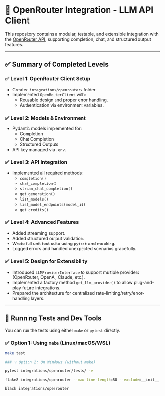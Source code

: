 # 🧠 OpenRouter Integration - LLM API Client

This repository contains a modular, testable, and extensible integration with the [OpenRouter API](https://openrouter.ai/), supporting completion, chat, and structured output features.

---

## ✅ Summary of Completed Levels

### ✅ **Level 1: OpenRouter Client Setup**
- Created `integrations/openrouter/` folder.
- Implemented `OpenRouterClient` with:
  - Reusable design and proper error handling.
  - Authentication via environment variables.

### ✅ **Level 2: Models & Environment**
- Pydantic models implemented for:
  - Completion
  - Chat Completion
  - Structured Outputs
- API key managed via `.env`.

### ✅ **Level 3: API Integration**
- Implemented all required methods:
  - `completion()`
  - `chat_completion()`
  - `stream_chat_completion()`
  - `get_generation()`
  - `list_models()`
  - `list_model_endpoints(model_id)`
  - `get_credits()`

### ✅ **Level 4: Advanced Features**
- Added streaming support.
- Added structured output validation.
- Wrote full unit test suite using `pytest` and mocking.
- Logged errors and handled unexpected scenarios gracefully.

### ✅ **Level 5: Design for Extensibility**
- Introduced `LLMProviderInterface` to support multiple providers (OpenRouter, OpenAI, Claude, etc.).
- Implemented a factory method `get_llm_provider()` to allow plug-and-play future integrations.
- Prepared the architecture for centralized rate-limiting/retry/error-handling layers.

---

## 🧪 Running Tests and Dev Tools

You can run the tests using either `make` or `pytest` directly.

### ✅ Option 1: Using `make` (Linux/macOS/WSL)

```bash
make test

### 💡 Option 2: On Windows (without make)

pytest integrations/openrouter/tests/ -v

flake8 integrations/openrouter --max-line-length=88 --exclude=__init__.py

black integrations/openrouter